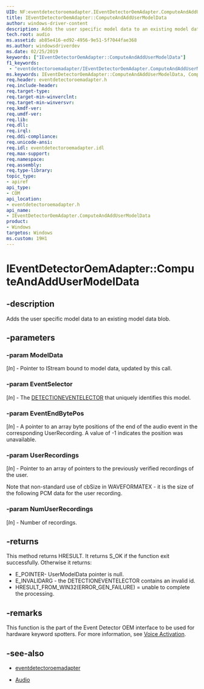 ```yaml
---
UID: NF:eventdetectoroemadapter.IEventDetectorOemAdapter.ComputeAndAddUserModelData
title: IEventDetectorOemAdapter::ComputeAndAddUserModelData
author: windows-driver-content
description: Adds the user specific model data to an existing model data blob.
tech.root: audio
ms.assetid: ab85e416-ed92-4956-9e51-5f7044fae368
ms.author: windowsdriverdev
ms.date: 02/25/2019
keywords: ["IEventDetectorOemAdapter::ComputeAndAddUserModelData"]
f1_keywords:
 - "eventdetectoroemadapter/IEventDetectorOemAdapter.ComputeAndAddUserModelData"
ms.keywords: IEventDetectorOemAdapter::ComputeAndAddUserModelData, ComputeAndAddUserModelData, IEventDetectorOemAdapter.ComputeAndAddUserModelData, IEventDetectorOemAdapter::ComputeAndAddUserModelData, IEventDetectorOemAdapter.ComputeAndAddUserModelData
req.header: eventdetectoroemadapter.h
req.include-header:
req.target-type:
req.target-min-winverclnt:
req.target-min-winversvr:
req.kmdf-ver:
req.umdf-ver:
req.lib:
req.dll:
req.irql: 
req.ddi-compliance:
req.unicode-ansi:
req.idl: eventdetectoroemadapter.idl
req.max-support:
req.namespace:
req.assembly:
req.type-library: 
topic_type: 
- apiref
api_type: 
- COM
api_location: 
- eventdetectoroemadapter.h
api_name: 
- IEventDetectorOemAdapter.ComputeAndAddUserModelData
product: 
- Windows
targetos: Windows
ms.custom: 19H1 
---
```


# IEventDetectorOemAdapter::ComputeAndAddUserModelData

## -description

Adds the user specific model data to an existing model data blob.

## -parameters

### -param ModelData

\[*In*\] - Pointer to IStream bound to model data, updated by this call.

### -param EventSelector

\[*In*\] - The [DETECTIONEVENTELECTOR](ns-eventdetectoroemadapter-detectioneventselector.md) that uniquely identifies this model.

### -param EventEndBytePos

\[*In*\] - A pointer to an array byte positions of the end of the audio event in the corresponding UserRecording. A value of -1 indicates the position was unavailable.

### -param UserRecordings

\[*In*\] - Pointer to an array of pointers to the previously verified recordings of the user.

Note that non-standard use of cbSize in WAVEFORMATEX - it is the size of the following PCM data for the user recording.

### -param NumUserRecordings

\[*In*\] - Number of recordings.


## -returns
This method returns HRESULT. It returns S_OK if the function exit successfully. Otherwise it returns:

- E_POINTER- UserModelData pointer is null.
- E_INVALIDARG - the DETECTIONEVENTELECTOR contains an invalid id.
- HRESULT_FROM_WIN32(ERROR_GEN_FAILURE) = unable to complete the processing.

## -remarks

This function is the part of the Event Detector OEM interface to be used for hardware keyword spotters. For more information, see [Voice Activation](https://docs.microsoft.com/windows-hardware/drivers/audio/voice-activation).

## -see-also

- [eventdetectoroemadapter](../eventdetectoroemadapter/index.md)

- [Audio](../_audio/index.md)
